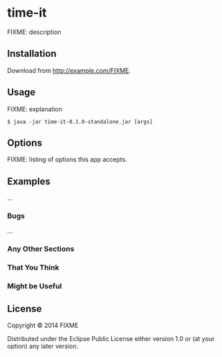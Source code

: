 # time-it

FIXME: description

## Installation

Download from http://example.com/FIXME.

## Usage

FIXME: explanation

    $ java -jar time-it-0.1.0-standalone.jar [args]

## Options

FIXME: listing of options this app accepts.

## Examples

...

### Bugs

...

### Any Other Sections
### That You Think
### Might be Useful

## License

Copyright © 2014 FIXME

Distributed under the Eclipse Public License either version 1.0 or (at
your option) any later version.
